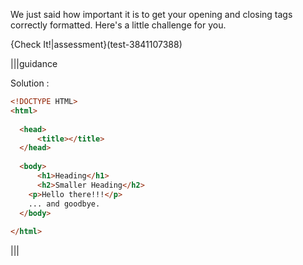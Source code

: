 We just said how important it is to get your opening and closing tags correctly formatted. Here's a little challenge for you.

{Check It!|assessment}(test-3841107388)

|||guidance

Solution :

```html
<!DOCTYPE HTML>
<html>
  
  <head>
      <title></title>
  </head>
  
  <body>
      <h1>Heading</h1>
      <h2>Smaller Heading</h2>
    <p>Hello there!!!</p>
    ... and goodbye.
  </body>
  
</html>
```

|||

